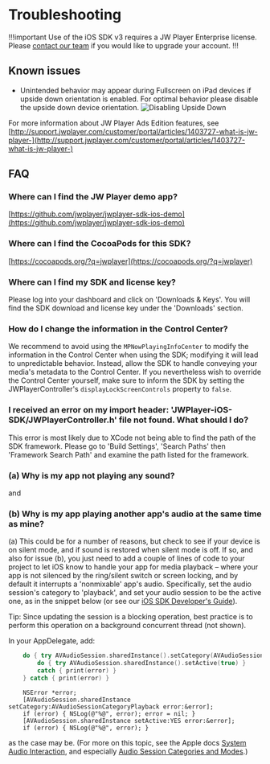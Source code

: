 # Troubleshooting

!!!important
Use of the iOS SDK v3 requires a JW Player Enterprise license. Please [contact our team](https://www.jwplayer.com/contact-us/?utm_source=developer&amp;utm_medium=CTA&amp;utm_campaign=player-docs) if you would like to upgrade your account.
!!!

## Known issues
* Unintended behavior may appear during Fullscreen on iPad devices if upside down orientation is enabled. For optimal behavior please disable the upside down device orientation.
![Disabling Upside Down](./images/disableUpsideDown.png)

For more information about JW Player Ads Edition features, see [http://support.jwplayer.com/customer/portal/articles/1403727-what-is-jw-player-](http://support.jwplayer.com/customer/portal/articles/1403727-what-is-jw-player-)

## FAQ

### Where can I find the JW Player demo app?

[https://github.com/jwplayer/jwplayer-sdk-ios-demo](https://github.com/jwplayer/jwplayer-sdk-ios-demo)


### Where can I find the CocoaPods for this SDK?

[https://cocoapods.org/?q=jwplayer](https://cocoapods.org/?q=jwplayer)


### Where can I find my SDK and license key?

Please log into your dashboard and click on 'Downloads & Keys'. You will find the SDK download and license
key under the 'Downloads' section.

### How do I change the information in the Control Center?

We recommend to avoid using the `MPNowPlayingInfoCenter` to modify the information in the Control Center when using the SDK; modifying it will lead to unpredictable behavior. Instead, allow the SDK to handle conveying your media's metadata to the Control Center.
If you nevertheless wish to override the Control Center yourself, make sure to inform the SDK by setting the JWPlayerController's `displayLockScreenControls` property to `false`.

### I received an error on my import header: 'JWPlayer-iOS-SDK/JWPlayerController.h' file not found. What should I do?

This error is most likely due to XCode not being able to find the path of the SDK framework. Please go to 'Build Settings', 'Search Paths' then 'Framework Search Path' and examine the path listed for the framework. 

### (a) Why is my app not playing any sound?
and
### (b) Why is my app playing another app's audio at the same time as mine? 

(a) This could be for a number of reasons, but check to see if your device is on silent mode, and if sound is restored when silent mode is off. If so, and also for issue (b), you just need to add a couple of lines of code to your project to let iOS know to handle your app for media playback – where your app is not silenced by the ring/silent switch or screen locking, and by default it interrupts a 'nonmixable' app's audio. Specifically, set the audio session's category to 'playback', and set your audio session to be the active one, as in the snippet below (or see our [iOS SDK Developer's Guide](https://developer.jwplayer.com/sdk/ios/docs/developer-guide/embedding/features/#background-audio)).

Tip: Since updating the session is a blocking operation, best practice is to perform this operation on a background concurrent thread (not shown).

In your AppDelegate, add:

```swift
    do { try AVAudioSession.sharedInstance().setCategory(AVAudioSessionCategoryPlayback)
        do { try AVAudioSession.sharedInstance().setActive(true) }
        catch { print(error) }
    } catch { print(error) }
```

```objcx
    NSError *error;
    [AVAudioSession.sharedInstance setCategory:AVAudioSessionCategoryPlayback error:&error];
    if (error) { NSLog(@"%@", error); error = nil; }
    [AVAudioSession.sharedInstance setActive:YES error:&error];
    if (error) { NSLog(@"%@", error); }
```

as the case may be. (For more on this topic, see the Apple docs [System Audio Interaction](https://developer.apple.com/documentation/avfoundation/system_audio_interaction), and especially
[Audio Session Categories and Modes](https://developer.apple.com/library/archive/documentation/Audio/Conceptual/AudioSessionProgrammingGuide/AudioSessionCategoriesandModes/AudioSessionCategoriesandModes.html#//apple_ref/doc/uid/TP40007875-CH10).)